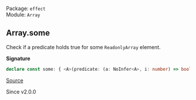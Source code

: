 Package: `effect`<br />
Module: `Array`<br />

## Array.some

Check if a predicate holds true for some `ReadonlyArray` element.

**Signature**

```ts
declare const some: { <A>(predicate: (a: NoInfer<A>, i: number) => boolean): (self: ReadonlyArray<A>) => self is NonEmptyReadonlyArray<A>; <A>(self: ReadonlyArray<A>, predicate: (a: A, i: number) => boolean): self is NonEmptyReadonlyArray<A>; }
```

[Source](https://github.com/Effect-TS/effect/tree/main/packages/effect/src/Array.ts#L2848)

Since v2.0.0
